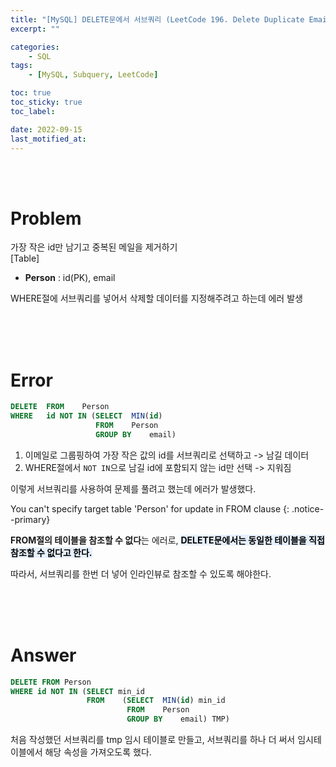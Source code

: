 ```yaml
---
title: "[MySQL] DELETE문에서 서브쿼리 (LeetCode 196. Delete Duplicate Emails)"
excerpt: ""

categories:
    - SQL
tags:
    - [MySQL, Subquery, LeetCode]

toc: true
toc_sticky: true
toc_label:

date: 2022-09-15
last_motified_at:
---
```

<br/>
<br/>

# Problem
가장 작은 id만 남기고 중복된 메일을 제거하기  
[Table]  
- **Person** : id(PK), email

WHERE절에 서브쿼리를 넣어서 삭제할 데이터를 지정해주려고 하는데 에러 발생

<br/>
<br/>
<br/>


# Error

```sql
DELETE  FROM    Person
WHERE   id NOT IN (SELECT  MIN(id)
                   FROM    Person
                   GROUP BY    email)
```

1. 이메일로 그룹핑하여 가장 작은 값의 id를 서브쿼리로 선택하고 -> 남길 데이터  
2. WHERE절에서 `NOT IN`으로 남길 id에 포함되지 않는 id만 선택 -> 지워짐

이렇게 서브쿼리를 사용하여 문제를 풀려고 했는데 에러가 발생했다.

You can't specify target table 'Person' for update in FROM clause
{: .notice--primary} 

**FROM절의 테이블을 참조할 수 없다**는 에러로, <mark style='background-color: #E5F0FD'>**DELETE문에서는 동일한 테이블을 직접 참조할 수 없다고 한다.**</mark>

따라서, 서브쿼리를 한번 더 넣어 인라인뷰로 참조할 수 있도록 해야한다.

<br/>
<br/>
<br/>

# Answer

```sql
DELETE FROM Person
WHERE id NOT IN (SELECT min_id
                 FROM    (SELECT  MIN(id) min_id
                          FROM    Person
                          GROUP BY    email) TMP)
```
처음 작성했던 서브쿼리를 tmp 임시 테이블로 만들고, 서브쿼리를 하나 더 써서 임시테이블에서 해당 속성을 가져오도록 했다.


<br/>
<br/>
<br/>
